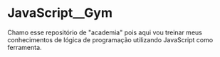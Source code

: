 # JavaScript__Gym
Chamo esse repositório de "academia" pois aqui vou treinar meus conhecimentos de lógica de programação utilizando JavaScript como ferramenta. 

